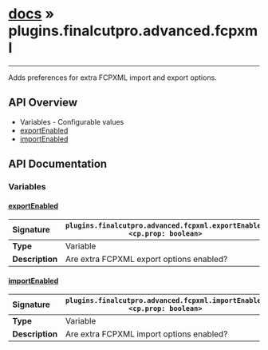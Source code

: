 # [docs](index.md) » plugins.finalcutpro.advanced.fcpxml
---

Adds preferences for extra FCPXML import and export options.

## API Overview
* Variables - Configurable values
 * [exportEnabled](#exportenabled)
 * [importEnabled](#importenabled)

## API Documentation

### Variables

#### [exportEnabled](#exportenabled)
| <span style="float: left;">**Signature**</span> | <span style="float: left;">`plugins.finalcutpro.advanced.fcpxml.exportEnabled <cp.prop: boolean>` </span>                                                          |
| -----------------------------------------------------|---------------------------------------------------------------------------------------------------------|
| **Type**                                             | Variable |
| **Description**                                      | Are extra FCPXML export options enabled? |

#### [importEnabled](#importenabled)
| <span style="float: left;">**Signature**</span> | <span style="float: left;">`plugins.finalcutpro.advanced.fcpxml.importEnabled <cp.prop: boolean>` </span>                                                          |
| -----------------------------------------------------|---------------------------------------------------------------------------------------------------------|
| **Type**                                             | Variable |
| **Description**                                      | Are extra FCPXML import options enabled? |

